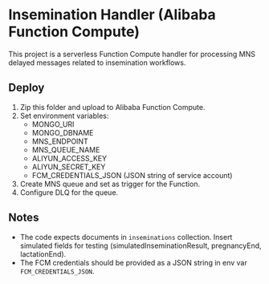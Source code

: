 # Insemination Handler (Alibaba Function Compute)

This project is a serverless Function Compute handler for processing MNS delayed messages related to insemination workflows.

## Deploy
1. Zip this folder and upload to Alibaba Function Compute.
2. Set environment variables:
   - MONGO_URI
   - MONGO_DBNAME
   - MNS_ENDPOINT
   - MNS_QUEUE_NAME
   - ALIYUN_ACCESS_KEY
   - ALIYUN_SECRET_KEY
   - FCM_CREDENTIALS_JSON (JSON string of service account)
3. Create MNS queue and set as trigger for the Function.
4. Configure DLQ for the queue.

## Notes
- The code expects documents in `inseminations` collection. Insert simulated fields for testing (simulatedInseminationResult, pregnancyEnd, lactationEnd).
- The FCM credentials should be provided as a JSON string in env var `FCM_CREDENTIALS_JSON`.
